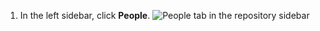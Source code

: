 1. In the left sidebar, click **People**.
   ![People tab in the repository sidebar](/assets/images/help/repository/accessing-repository-people.png)
